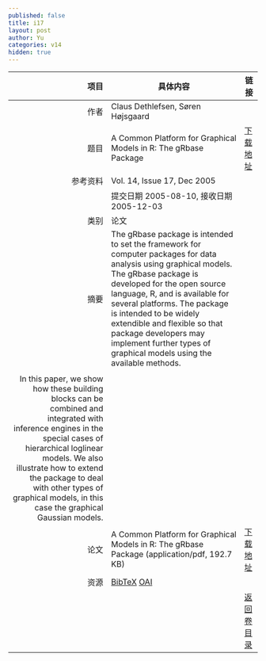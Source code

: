 ```yaml
---
published: false
title: i17
layout: post
author: Yu
categories: v14
hidden: true
---
```


| 项目 | 具体内容 | 链接 |
|---:|---|---|
| 作者 | Claus Dethlefsen, Søren  Højsgaard| |
| 题目 |A Common Platform for Graphical Models in R: The gRbase Package | [下载地址](http://www.jstatsoft.org/v14/i17/paper) |
| 参考资料 |Vol. 14, Issue 17, Dec 2005 | |
| | 提交日期 2005-08-10, 接收日期 2005-12-03| | 
| 类别 | 论文| |
| 摘要 | The gRbase package is intended to set the framework for computer packages for data analysis using graphical models. The gRbase package is developed for the open source language, R, and is available for several platforms. The package is intended to be widely extendible and flexible so that package developers may implement further types of graphical models using the available methods. 
| |
 In this paper, we show how these building blocks can be combined and integrated with inference engines in the special cases of hierarchical loglinear models. We also illustrate how to extend the package to deal with other types of graphical models, in this case the graphical Gaussian models.| |
| 论文 | A Common Platform for Graphical Models in R: The gRbase Package  (application/pdf, 192.7 KB)| [下载地址](http://www.jstatsoft.org/v14/i17/paper) |
| 资源 | [BibTeX](http://www.jstatsoft.org/v14/i17/bibtex) [OAI](http://www.jstatsoft.org/oai?verb=GetRecord&identifier=oai.jstatsoft/v14/i17&prefix=oai_dc)| |
| |  | [返回卷目录]({{site.baseurl}}/volume/v14.html) |